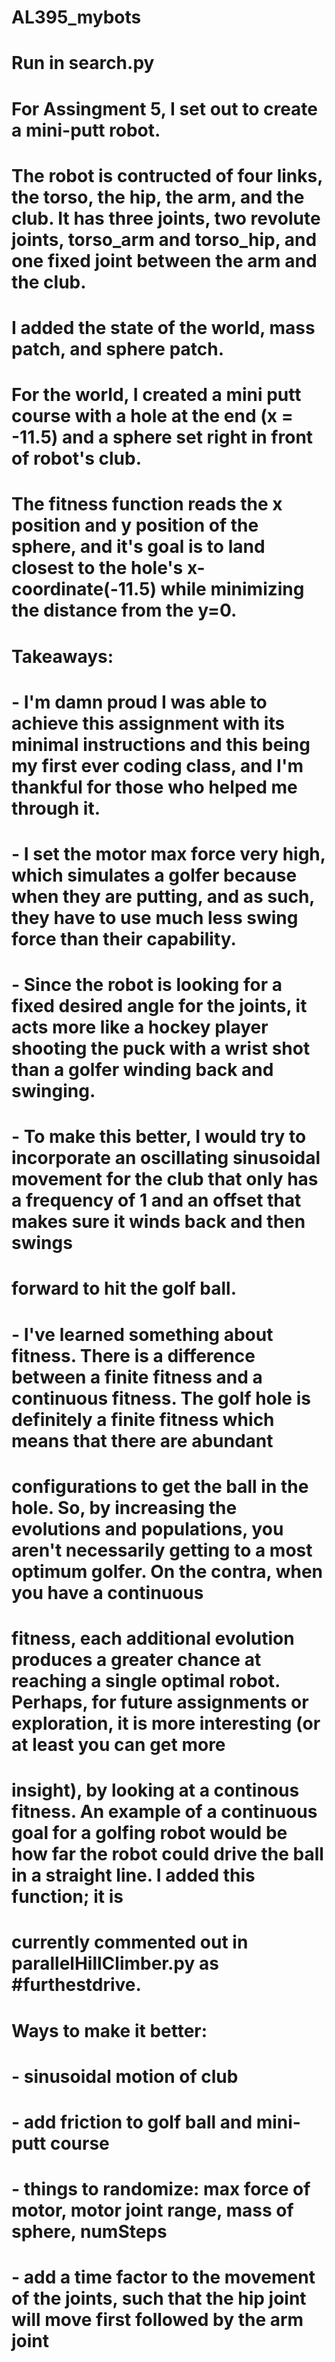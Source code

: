 # AL395_mybots
#
# Run in search.py
#
# For Assingment 5, I set out to create a mini-putt robot. 
# The robot is contructed of four links, the torso, the hip, the arm, and the club. It has three joints, two revolute joints, torso_arm and torso_hip, and one fixed joint between the arm and the club. 
# I added the state of the world, mass patch, and sphere patch. 
# For the world, I created a mini putt course with a hole at the end (x = -11.5) and a sphere set right in front of robot's club.
# The fitness function reads the x position and y position of the sphere, and it's goal is to land closest to the hole's x-coordinate(-11.5) while minimizing the distance from the y=0.
#
# Takeaways:
#	- I'm damn proud I was able to achieve this assignment with its minimal instructions and this being my first ever coding class, and I'm thankful for those who helped me through it.
#	- I set the motor max force very high, which simulates a golfer because when they are putting, and as such, they have to use much less swing force than their capability.
#	- Since the robot is looking for a fixed desired angle for the joints, it acts more like a hockey player shooting the puck with a wrist shot than a golfer winding back and swinging. 
#			- To make this better, I would try to incorporate an oscillating sinusoidal movement for the club that only has a frequency of 1 and an offset that makes sure it winds back and then swings
#			   forward to hit the golf ball.
#	- I've learned something about fitness. There is a difference between a finite fitness and a continuous fitness. The golf hole is definitely a finite fitness which means that there are abundant
#	  configurations to get the ball in the hole. So, by increasing the evolutions and populations, you aren't necessarily getting to a most optimum golfer. On the contra, when you have a continuous 
#	  fitness, each additional evolution produces a greater chance at reaching a single optimal robot. Perhaps, for future assignments or exploration, it is more interesting (or at least you can get more 
#	  insight), by looking at a continous fitness. An example of a continuous goal for a golfing robot would be how far the robot could drive the ball in a straight line. I added this function; it is 
#	  currently commented out in parallelHillClimber.py as #furthestdrive. 
#
# Ways to make it better:
#	- sinusoidal motion of club
#	- add friction to golf ball and mini-putt course
#	- things to randomize: max force of motor, motor joint range, mass of sphere, numSteps
#	- add a time factor to the movement of the joints, such that the hip joint will move first followed by the arm joint